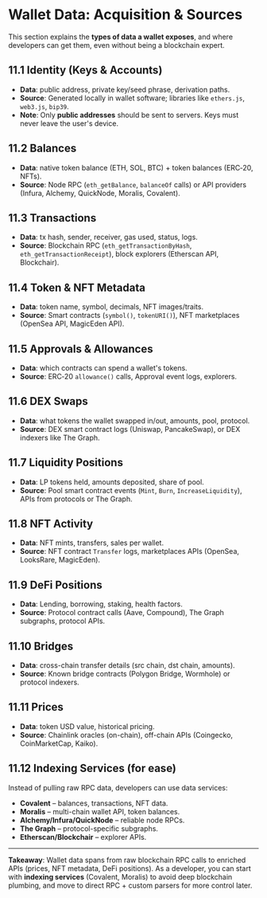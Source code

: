 # Wallet Data: Acquisition & Sources

This section explains the **types of data a wallet exposes**, and where developers can get them, even without being a blockchain expert.

## 11.1 Identity (Keys & Accounts)

* **Data**: public address, private key/seed phrase, derivation paths.
* **Source**: Generated locally in wallet software; libraries like `ethers.js`, `web3.js`, `bip39`.
* **Note**: Only **public addresses** should be sent to servers. Keys must never leave the user's device.

## 11.2 Balances

* **Data**: native token balance (ETH, SOL, BTC) + token balances (ERC‑20, NFTs).
* **Source**: Node RPC (`eth_getBalance`, `balanceOf` calls) or API providers (Infura, Alchemy, QuickNode, Moralis, Covalent).

## 11.3 Transactions

* **Data**: tx hash, sender, receiver, gas used, status, logs.
* **Source**: Blockchain RPC (`eth_getTransactionByHash`, `eth_getTransactionReceipt`), block explorers (Etherscan API, Blockchair).

## 11.4 Token & NFT Metadata

* **Data**: token name, symbol, decimals, NFT images/traits.
* **Source**: Smart contracts (`symbol()`, `tokenURI()`), NFT marketplaces (OpenSea API, MagicEden API).

## 11.5 Approvals & Allowances

* **Data**: which contracts can spend a wallet's tokens.
* **Source**: ERC‑20 `allowance()` calls, Approval event logs, explorers.

## 11.6 DEX Swaps

* **Data**: what tokens the wallet swapped in/out, amounts, pool, protocol.
* **Source**: DEX smart contract logs (Uniswap, PancakeSwap), or DEX indexers like The Graph.

## 11.7 Liquidity Positions

* **Data**: LP tokens held, amounts deposited, share of pool.
* **Source**: Pool smart contract events (`Mint`, `Burn`, `IncreaseLiquidity`), APIs from protocols or The Graph.

## 11.8 NFT Activity

* **Data**: NFT mints, transfers, sales per wallet.
* **Source**: NFT contract `Transfer` logs, marketplaces APIs (OpenSea, LooksRare, MagicEden).

## 11.9 DeFi Positions

* **Data**: Lending, borrowing, staking, health factors.
* **Source**: Protocol contract calls (Aave, Compound), The Graph subgraphs, protocol APIs.

## 11.10 Bridges

* **Data**: cross-chain transfer details (src chain, dst chain, amounts).
* **Source**: Known bridge contracts (Polygon Bridge, Wormhole) or protocol indexers.

## 11.11 Prices

* **Data**: token USD value, historical pricing.
* **Source**: Chainlink oracles (on-chain), off-chain APIs (Coingecko, CoinMarketCap, Kaiko).

## 11.12 Indexing Services (for ease)

Instead of pulling raw RPC data, developers can use data services:

* **Covalent** – balances, transactions, NFT data.
* **Moralis** – multi-chain wallet API, token balances.
* **Alchemy/Infura/QuickNode** – reliable node RPCs.
* **The Graph** – protocol-specific subgraphs.
* **Etherscan/Blockchair** – explorer APIs.

---

**Takeaway**: Wallet data spans from raw blockchain RPC calls to enriched APIs (prices, NFT metadata, DeFi positions). As a developer, you can start with **indexing services** (Covalent, Moralis) to avoid deep blockchain plumbing, and move to direct RPC + custom parsers for more control later.
